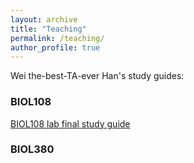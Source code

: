 ```yaml
---
layout: archive
title: "Teaching"
permalink: /teaching/
author_profile: true
---
```


Wei the-best-TA-ever Han's study guides:

### BIOL108

[BIOL108 lab final study guide](/files/pdf/biol108.pdf)

### BIOL380

